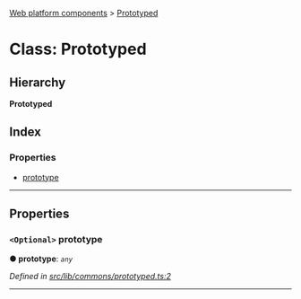 [Web platform components](../README.md) > [Prototyped](../classes/prototyped.md)

# Class: Prototyped

## Hierarchy

**Prototyped**

## Index

### Properties

* [prototype](prototyped.md#prototype)

---

## Properties

<a id="prototype"></a>

### `<Optional>` prototype

**● prototype**: *`any`*

*Defined in [src/lib/commons/prototyped.ts:2](https://github.com/nodulusteam/methodus.dev/blob/0650919/modules/platform/platform-web/src/lib/commons/prototyped.ts#L2)*

___

